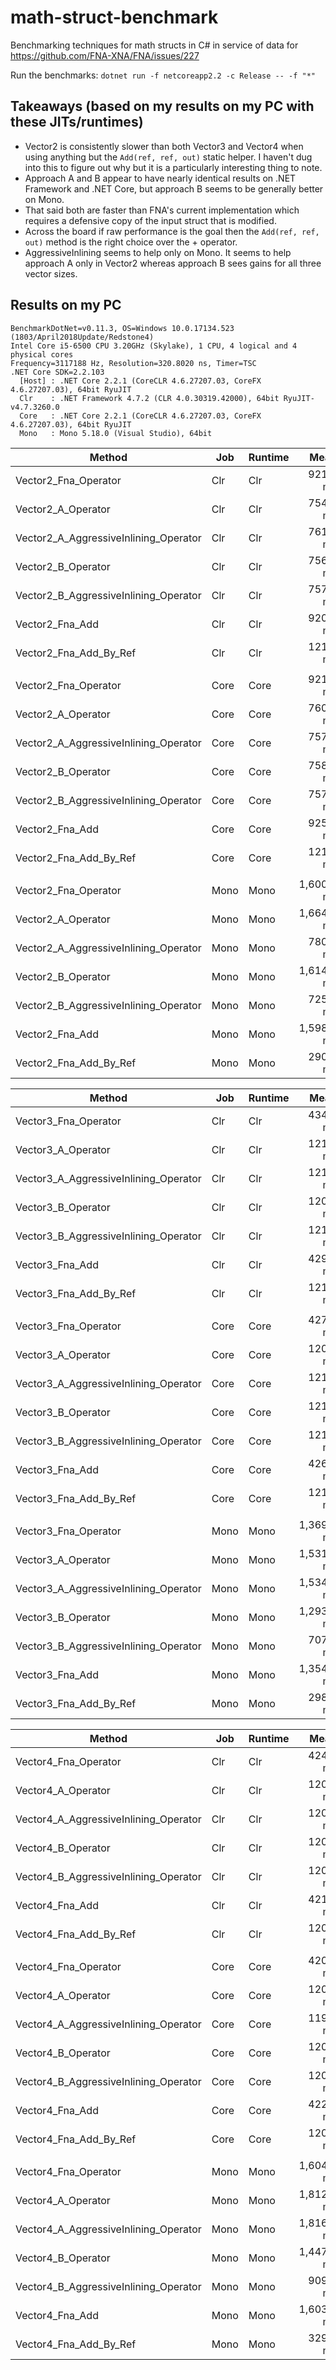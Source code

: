 # math-struct-benchmark

Benchmarking techniques for math structs in C# in service of data for https://github.com/FNA-XNA/FNA/issues/227

Run the benchmarks: `dotnet run -f netcoreapp2.2 -c Release -- -f "*"`

## Takeaways (based on my results on my PC with these JITs/runtimes)

- Vector2 is consistently slower than both Vector3 and Vector4 when using anything but the `Add(ref, ref, out)` static helper. I haven't dug into this to figure out why but it is a particularly interesting thing to note.
- Approach A and B appear to have nearly identical results on .NET Framework and .NET Core, but approach B seems to be generally better on Mono.
- That said both are faster than FNA's current implementation which requires a defensive copy of the input struct that is modified.
- Across the board if raw performance is the goal then the `Add(ref, ref, out)` method is the right choice over the + operator.
- AggressiveInlining seems to help only on Mono. It seems to help approach A only in Vector2 whereas approach B sees gains for all three vector sizes.


## Results on my PC

```
BenchmarkDotNet=v0.11.3, OS=Windows 10.0.17134.523 (1803/April2018Update/Redstone4)
Intel Core i5-6500 CPU 3.20GHz (Skylake), 1 CPU, 4 logical and 4 physical cores
Frequency=3117188 Hz, Resolution=320.8020 ns, Timer=TSC
.NET Core SDK=2.2.103
  [Host] : .NET Core 2.2.1 (CoreCLR 4.6.27207.03, CoreFX 4.6.27207.03), 64bit RyuJIT
  Clr    : .NET Framework 4.7.2 (CLR 4.0.30319.42000), 64bit RyuJIT-v4.7.3260.0
  Core   : .NET Core 2.2.1 (CoreCLR 4.6.27207.03, CoreFX 4.6.27207.03), 64bit RyuJIT
  Mono   : Mono 5.18.0 (Visual Studio), 64bit
```

|                                Method |  Job | Runtime |       Mean |      Error |     StdDev | Ratio |
|-------------------------------------- |----- |-------- |-----------:|-----------:|-----------:|------:|
|                  Vector2_Fna_Operator |  Clr |     Clr |   921.6 ms |  6.0457 ms |  5.6551 ms |  1.00 |
|                    Vector2_A_Operator |  Clr |     Clr |   754.8 ms |  2.8285 ms |  2.2083 ms |  0.82 |
| Vector2_A_AggressiveInlining_Operator |  Clr |     Clr |   761.0 ms |  1.9000 ms |  1.7772 ms |  0.83 |
|                    Vector2_B_Operator |  Clr |     Clr |   756.4 ms |  2.4614 ms |  2.3024 ms |  0.82 |
| Vector2_B_AggressiveInlining_Operator |  Clr |     Clr |   757.8 ms |  2.4700 ms |  2.3104 ms |  0.82 |
|                       Vector2_Fna_Add |  Clr |     Clr |   920.6 ms |  3.7406 ms |  3.4990 ms |  1.00 |
|                Vector2_Fna_Add_By_Ref |  Clr |     Clr |   121.4 ms |  0.5492 ms |  0.5137 ms |  0.13 |
|                                       |      |         |            |            |            |       |
|                  Vector2_Fna_Operator | Core |    Core |   921.3 ms |  3.1016 ms |  2.9013 ms |  1.00 |
|                    Vector2_A_Operator | Core |    Core |   760.2 ms |  1.2316 ms |  1.1520 ms |  0.83 |
| Vector2_A_AggressiveInlining_Operator | Core |    Core |   757.4 ms |  3.7193 ms |  3.4791 ms |  0.82 |
|                    Vector2_B_Operator | Core |    Core |   758.7 ms |  1.3381 ms |  1.2516 ms |  0.82 |
| Vector2_B_AggressiveInlining_Operator | Core |    Core |   757.0 ms |  2.7201 ms |  2.4113 ms |  0.82 |
|                       Vector2_Fna_Add | Core |    Core |   925.2 ms |  3.7842 ms |  3.1600 ms |  1.00 |
|                Vector2_Fna_Add_By_Ref | Core |    Core |   121.1 ms |  0.6152 ms |  0.5755 ms |  0.13 |
|                                       |      |         |            |            |            |       |
|                  Vector2_Fna_Operator | Mono |    Mono | 1,600.9 ms |  5.6055 ms |  5.2434 ms |  1.00 |
|                    Vector2_A_Operator | Mono |    Mono | 1,664.4 ms | 11.9979 ms | 11.2228 ms |  1.04 |
| Vector2_A_AggressiveInlining_Operator | Mono |    Mono |   780.1 ms |  1.7614 ms |  1.6476 ms |  0.49 |
|                    Vector2_B_Operator | Mono |    Mono | 1,614.6 ms | 13.3821 ms | 12.5176 ms |  1.01 |
| Vector2_B_AggressiveInlining_Operator | Mono |    Mono |   725.6 ms |  2.7452 ms |  2.5679 ms |  0.45 |
|                       Vector2_Fna_Add | Mono |    Mono | 1,598.8 ms | 19.3937 ms | 18.1409 ms |  1.00 |
|                Vector2_Fna_Add_By_Ref | Mono |    Mono |   290.9 ms |  3.0025 ms |  2.8085 ms |  0.18 |

|                                Method |  Job | Runtime |       Mean |      Error |     StdDev | Ratio |
|-------------------------------------- |----- |-------- |-----------:|-----------:|-----------:|------:|
|                  Vector3_Fna_Operator |  Clr |     Clr |   434.9 ms |  1.8788 ms |  1.7574 ms |  1.00 |
|                    Vector3_A_Operator |  Clr |     Clr |   121.4 ms |  0.6024 ms |  0.5635 ms |  0.28 |
| Vector3_A_AggressiveInlining_Operator |  Clr |     Clr |   121.2 ms |  0.4746 ms |  0.4440 ms |  0.28 |
|                    Vector3_B_Operator |  Clr |     Clr |   120.9 ms |  0.7485 ms |  0.7002 ms |  0.28 |
| Vector3_B_AggressiveInlining_Operator |  Clr |     Clr |   121.2 ms |  0.4910 ms |  0.4100 ms |  0.28 |
|                       Vector3_Fna_Add |  Clr |     Clr |   429.2 ms |  2.6856 ms |  2.5121 ms |  0.99 |
|                Vector3_Fna_Add_By_Ref |  Clr |     Clr |   121.5 ms |  0.7791 ms |  0.7288 ms |  0.28 |
|                                       |      |         |            |            |            |       |
|                  Vector3_Fna_Operator | Core |    Core |   427.0 ms |  1.2048 ms |  1.1270 ms |  1.00 |
|                    Vector3_A_Operator | Core |    Core |   120.8 ms |  1.1024 ms |  1.0312 ms |  0.28 |
| Vector3_A_AggressiveInlining_Operator | Core |    Core |   121.4 ms |  0.1838 ms |  0.1719 ms |  0.28 |
|                    Vector3_B_Operator | Core |    Core |   121.1 ms |  0.2948 ms |  0.2757 ms |  0.28 |
| Vector3_B_AggressiveInlining_Operator | Core |    Core |   121.7 ms |  0.6684 ms |  0.6252 ms |  0.28 |
|                       Vector3_Fna_Add | Core |    Core |   426.4 ms |  1.6772 ms |  1.5689 ms |  1.00 |
|                Vector3_Fna_Add_By_Ref | Core |    Core |   121.2 ms |  0.6818 ms |  0.6044 ms |  0.28 |
|                                       |      |         |            |            |            |       |
|                  Vector3_Fna_Operator | Mono |    Mono | 1,369.2 ms | 14.2765 ms | 13.3543 ms |  1.00 |
|                    Vector3_A_Operator | Mono |    Mono | 1,531.6 ms |  9.4790 ms |  8.8667 ms |  1.12 |
| Vector3_A_AggressiveInlining_Operator | Mono |    Mono | 1,534.9 ms | 14.3913 ms | 13.4616 ms |  1.12 |
|                    Vector3_B_Operator | Mono |    Mono | 1,293.8 ms |  3.6068 ms |  3.3738 ms |  0.95 |
| Vector3_B_AggressiveInlining_Operator | Mono |    Mono |   707.5 ms |  4.9791 ms |  4.6574 ms |  0.52 |
|                       Vector3_Fna_Add | Mono |    Mono | 1,354.6 ms |  9.1426 ms |  8.5520 ms |  0.99 |
|                Vector3_Fna_Add_By_Ref | Mono |    Mono |   298.5 ms |  0.3875 ms |  0.3435 ms |  0.22 |

|                                Method |  Job | Runtime |       Mean |      Error |     StdDev | Ratio |
|-------------------------------------- |----- |-------- |-----------:|-----------:|-----------:|------:|
|                  Vector4_Fna_Operator |  Clr |     Clr |   424.8 ms |  1.2396 ms |  1.1595 ms |  1.00 |
|                    Vector4_A_Operator |  Clr |     Clr |   120.3 ms |  1.1110 ms |  1.0392 ms |  0.28 |
| Vector4_A_AggressiveInlining_Operator |  Clr |     Clr |   120.4 ms |  0.3927 ms |  0.3673 ms |  0.28 |
|                    Vector4_B_Operator |  Clr |     Clr |   120.7 ms |  0.4893 ms |  0.4576 ms |  0.28 |
| Vector4_B_AggressiveInlining_Operator |  Clr |     Clr |   120.4 ms |  0.4801 ms |  0.4490 ms |  0.28 |
|                       Vector4_Fna_Add |  Clr |     Clr |   421.7 ms |  2.4758 ms |  2.3158 ms |  0.99 |
|                Vector4_Fna_Add_By_Ref |  Clr |     Clr |   120.5 ms |  0.3924 ms |  0.3671 ms |  0.28 |
|                                       |      |         |            |            |            |       |
|                  Vector4_Fna_Operator | Core |    Core |   420.5 ms |  2.9875 ms |  2.7945 ms |  1.00 |
|                    Vector4_A_Operator | Core |    Core |   120.0 ms |  0.3908 ms |  0.3656 ms |  0.29 |
| Vector4_A_AggressiveInlining_Operator | Core |    Core |   119.9 ms |  1.1980 ms |  1.1207 ms |  0.29 |
|                    Vector4_B_Operator | Core |    Core |   120.3 ms |  0.4047 ms |  0.3785 ms |  0.29 |
| Vector4_B_AggressiveInlining_Operator | Core |    Core |   120.2 ms |  0.9068 ms |  0.8482 ms |  0.29 |
|                       Vector4_Fna_Add | Core |    Core |   422.2 ms |  1.5395 ms |  1.4400 ms |  1.00 |
|                Vector4_Fna_Add_By_Ref | Core |    Core |   120.1 ms |  0.9023 ms |  0.8440 ms |  0.29 |
|                                       |      |         |            |            |            |       |
|                  Vector4_Fna_Operator | Mono |    Mono | 1,604.6 ms |  4.4701 ms |  4.1814 ms |  1.00 |
|                    Vector4_A_Operator | Mono |    Mono | 1,812.1 ms |  3.8327 ms |  3.5851 ms |  1.13 |
| Vector4_A_AggressiveInlining_Operator | Mono |    Mono | 1,816.6 ms |  6.7810 ms |  6.3430 ms |  1.13 |
|                    Vector4_B_Operator | Mono |    Mono | 1,447.1 ms | 10.6923 ms | 10.0016 ms |  0.90 |
| Vector4_B_AggressiveInlining_Operator | Mono |    Mono |   909.8 ms |  2.6427 ms |  2.4720 ms |  0.57 |
|                       Vector4_Fna_Add | Mono |    Mono | 1,603.7 ms |  4.1525 ms |  3.8843 ms |  1.00 |
|                Vector4_Fna_Add_By_Ref | Mono |    Mono |   329.0 ms |  1.1922 ms |  1.1151 ms |  0.21 |
